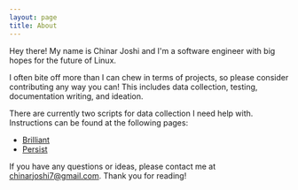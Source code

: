 ```yaml
---
layout: page
title: About
---
```


<p class="message">
  Hey there! My name is Chinar Joshi and I'm a software engineer with big hopes for the future of Linux.
</p>

I often bite off more than I can chew in terms of projects, so please consider contributing any way you can!
This includes data collection, testing, documentation writing, and ideation.

There are currently two scripts for data collection I need help with. Instructions can be found at the following pages:

* [Brilliant](http://neuralinux.com/brilliant)
* [Persist](http://neuralinux.com/persist)

If you have any questions or ideas, please contact me at chinarjoshi7@gmail.com. Thank you for reading!
